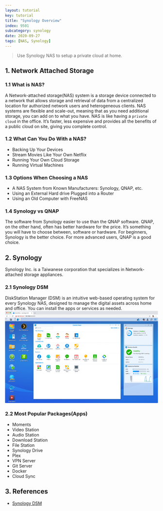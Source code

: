 ```yaml
---
layout: tutorial
key: tutorial
title: "Synology Overview"
index: 9501
subcategory: synology
date: 2020-09-27
tags: [NAS, Synology]
---
```


> Use Synology NAS to setup a private cloud at home.

## 1. Network Attached Storage
### 1.1 What is NAS?
A Network-attached storage(NAS) system is a storage device connected to a network that allows storage and retrieval of data from a centralized location for authorized network users and heterogeneous clients. NAS systems are flexible and scale-out, meaning that as you need additional storage, you can add on to what you have. NAS is like having a `private cloud` in the office. It’s faster, less expensive and provides all the benefits of a public cloud on site, giving you complete control.
### 1.2 What Can You Do With a NAS?
* Backing Up Your Devices
* Stream Movies Like Your Own Netflix
* Running Your Own Cloud Storage
* Running Virtual Machines

### 1.3 Options When Choosing a NAS
* A NAS System from Known Manufacturers: Synology, QNAP, etc.
* Using an External Hard drive Plugged into a Router
* Using an Old Computer with FreeNAS

### 1.4 Synology vs QNAP
The software from Synology easier to use than the QNAP software. QNAP, on the other hand, often has better hardware for the price. It’s something you will have to choose between, software or hardware. For beginners, Synology is the better choice. For more advanced users, QNAP is a good choice.

## 2. Synology
Synology Inc. is a Taiwanese corporation that specializes in Network-attached storage appliances.
### 2.1 Synology DSM
DiskStation Manager (DSM) is an intuitive web-based operating system for every Synology NAS, designed to manage the digital assets across home and office. You can install the apps or services as needed.
![image](/assets/images/synology/9501/synology-dsm.png)
### 2.2 Most Popular Packages(Apps)
* Moments
* Video Station
* Audio Station
* Download Station
* File Station
* Synology Drive
* Plex
* VPN Server
* Git Server
* Docker
* Cloud Sync

## 3. References
* [Synology DSM](https://www.synology.com/en-us/dsm)
